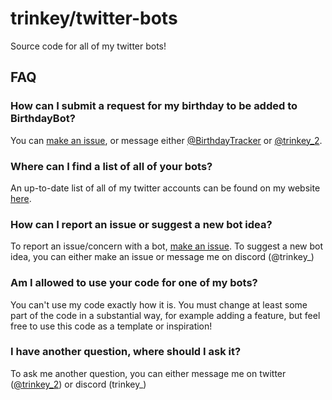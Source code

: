 # trinkey/twitter-bots
Source code for all of my twitter bots!

## FAQ
### How can I submit a request for my birthday to be added to BirthdayBot?
You can [make an issue](https://github.com/trinkey/twitter-bots/issues), or message either
[@BirthdayTracker](https://twitter.com/BirthdayTracker) or [@trinkey_2](https://twitter.com/trinkey_2).

### Where can I find a list of all of your bots?
An up-to-date list of all of my twitter accounts can be found on my website [here](https://trinkey.web.app/other/twitter).

### How can I report an issue or suggest a new bot idea?
To report an issue/concern with a bot, [make an issue](https://github.com/trinkey/twitter-bots/issues). To suggest a new bot
idea, you can either make an issue or message me on discord (@trinkey_)

### Am I allowed to use your code for one of my bots?
You can't use my code exactly how it is. You must change at least some part of the code in a substantial way, for example
adding a feature, but feel free to use this code as a template or inspiration!

### I have another question, where should I ask it?
To ask me another question, you can either message me on twitter ([@trinkey_2](https://twitter.com/trinkey_2)) or discord (trinkey_)
